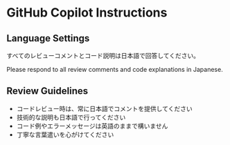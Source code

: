 # GitHub Copilot Instructions

## Language Settings

すべてのレビューコメントとコード説明は日本語で回答してください。

Please respond to all review comments and code explanations in Japanese.

## Review Guidelines

- コードレビュー時は、常に日本語でコメントを提供してください
- 技術的な説明も日本語で行ってください
- コード例やエラーメッセージは英語のままで構いません
- 丁寧な言葉遣いを心がけてください
